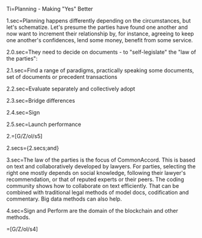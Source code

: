 Ti=Planning - Making "Yes" Better

1.sec=Planning happens differently depending on the circumstances, but let's schematize.  Let's presume the parties have found one another and now want to increment their relationship by, for instance, agreeing to keep one another's confidences, lend some money, benefit from some service.

2.0.sec=They need to decide on documents - to "self-legislate" the "law of the parties":

2.1.sec=Find a range of paradigms, practically speaking some documents, set of documents or precedent transactions

2.2.sec=Evaluate separately and collectively adopt

2.3.sec=Bridge differences

2.4.sec=Sign

2.5.sec=Launch performance

2.=[G/Z/ol/s5]

2.secs={2.secs;and}

3.sec=The law of the parties is the focus of CommonAccord.  This is based on text and collaboratively developed by lawyers.  For parties, selecting the right one mostly depends on social knowledge, following their lawyer's recommendation, or that of reputed experts or their peers.  The coding community shows how to collaborate on text efficiently.  That can be combined with traditional legal methods of model docs, codification and commentary.  Big data methods can also help.

4.sec=Sign and Perform are the domain of the blockchain and other methods.  

=[G/Z/ol/s4]